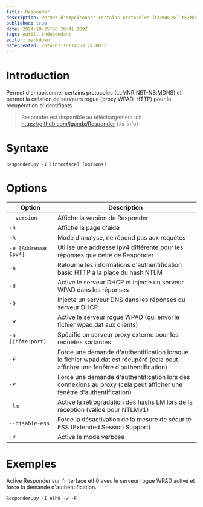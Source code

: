```yaml
---
title: Responder
description: Permet d'empoisonner certains protocoles (LLMNR;NBT-NS;MDNS) et permet la création de serveurs rogue (proxy WPAD, HTTP) pour la récupération d'identifiants
published: true
date: 2024-10-25T20:39:41.189Z
tags: outil, indépendant
editor: markdown
dateCreated: 2024-07-18T14:53:24.803Z
---
```


# Introduction

Permet d'empoisonner certains protocoles (LLMNR;NBT-NS;MDNS) et permet la création de serveurs rogue (proxy WPAD, HTTP) pour la récupération d'identifiants

> Responder est disponible au téléchargement ici: https://github.com/lgandx/Responder
> {.is-info}

# Syntaxe

`Responder.py -I [interface] [options]`

# Options

| Option               | Description                                                                                                                       |
| -------------------- | --------------------------------------------------------------------------------------------------------------------------------- |
| `--version`          | Affiche la version de Responder                                                                                                   |
| `-h`                 | Affiche la page d'aide                                                                                                            |
| `-A`                 | Mode d'analyse, ne répond pas aux requètes                                                                                        |
| `-e [Addresse Ipv4]` | Utilise une addresse Ipv4 différente pour les réponses que cette de Responder                                                     |
| `-b`                 | Retourne les informations d'authentification basic HTTP à la place du hash NTLM                                                   |
| `-d`                 | Active le serveur DHCP et injecte un serveur WPAD dans les réponses                                                               |
| `-D`                 | Injecte un serveur DNS dans les réponses du serveur DHCP                                                                          |
| `-w`                 | Active le serveur rogue WPAD (qui envoi le fichier wpad.dat aux clients)                                                          |
| `-u [[hôte:port]`    | Spécifie un serveur proxy externe pour les requètes sortantes                                                                     |
| `-F`                 | Force une demande d'authentification lorsque le fichier wpad.dat est récupéré (cela peut afficher une fenêtre d'authentification) |
| `-P`                 | Force une demande d'authentification lors des connexions au proxy (cela peut afficher une fenêtre d'authentification)             |
| `-lm`                | Active la rétrogradation des hashs LM lors de la réception (valide pour NTLMv1)                                                   |
| `--disable-ess`      | Force la désactivation de la mesure de sécurité ESS (Extended Session Support)                                                    |
| `-v`                 | Active le mode verbose                                                                                                            |

# Exemples

Active Responder sur l'interface eth0 avec le serveur rogue WPAD activé et force la demande d'authentification.

`Responder.py -I eth0 -w -F`
